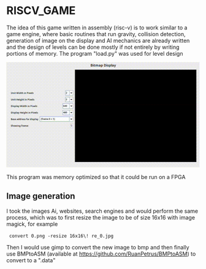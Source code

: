 # RISCV_GAME

The idea of this game written in assembly (risc-v) is to work similar to a game engine, where basic routines that run gravity, collision detection, generation of image on the display and AI mechanics are already written and the design of levels can be done mostly if not entirely by writing portions of memory. The program "load.py" was used for level design

<img src="https://github.com/4tila/RISCV_GAME/blob/main/video/game.gif" width="512" height="275" />

This program was memory optimized so that it could be run on a FPGA

## Image generation

I took the images Ai, websites, search engines and would perform the same process, which was to first resize the image to be of size 16x16 with image magick, for example

```
 convert 0.png -resize 16x16\! re_0.jpg
```

Then I would use gimp to convert the new image to bmp and then finally use BMPtoASM (available at https://github.com/RuanPetrus/BMPtoASM) to convert to a ".data"
